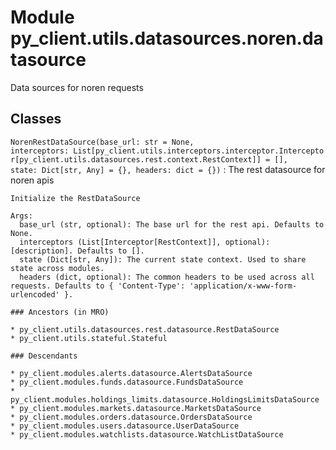 Module py_client.utils.datasources.noren.datasource
===================================================
Data sources for noren requests

Classes
-------

`NorenRestDataSource(base_url: str = None, interceptors: List[py_client.utils.interceptors.interceptor.Interceptor[py_client.utils.datasources.rest.context.RestContext]] = [], state: Dict[str, Any] = {}, headers: dict = {})`
:   The rest datasource for noren apis
    
    Initialize the RestDataSource
    
    Args:
      base_url (str, optional): The base url for the rest api. Defaults to None.
      interceptors (List[Interceptor[RestContext]], optional): [description]. Defaults to [].
      state (Dict[str, Any]): The current state context. Used to share state across modules.
      headers (dict, optional): The common headers to be used across all requests. Defaults to { 'Content-Type': 'application/x-www-form-urlencoded' }.

    ### Ancestors (in MRO)

    * py_client.utils.datasources.rest.datasource.RestDataSource
    * py_client.utils.stateful.Stateful

    ### Descendants

    * py_client.modules.alerts.datasource.AlertsDataSource
    * py_client.modules.funds.datasource.FundsDataSource
    * py_client.modules.holdings_limits.datasource.HoldingsLimitsDataSource
    * py_client.modules.markets.datasource.MarketsDataSource
    * py_client.modules.orders.datasource.OrdersDataSource
    * py_client.modules.users.datasource.UserDataSource
    * py_client.modules.watchlists.datasource.WatchListDataSource